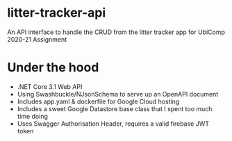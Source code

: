 # litter-tracker-api
An API interface to handle the CRUD from the litter tracker app for UbiComp 2020-21 Assignment

# Under the hood
- .NET Core 3.1 Web API
- Using Swashbuckle/NJsonSchema to serve up an OpenAPI document
- Includes app.yaml & dockerfile for Google Cloud hosting
- Includes a sweet Google Datastore base class that I spent too much time doing
- Uses Swagger Authorisation Header, requires a valid firebase JWT token
